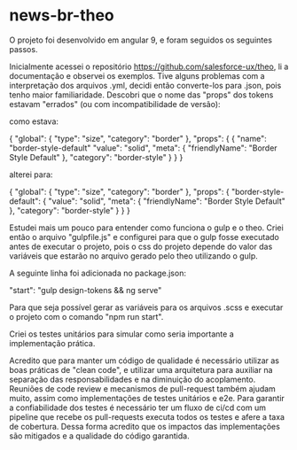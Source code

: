 # news-br-theo

O projeto foi desenvolvido em angular 9, e foram seguidos os seguintes passos.

Inicialmente acessei o repositório https://github.com/salesforce-ux/theo, li a documentação e observei os exemplos. Tive alguns problemas com a interpretação dos arquivos .yml, decidi então converte-los para .json, pois tenho maior familiaridade. Descobri que o nome das "props" dos tokens estavam "errados" (ou com incompatibilidade de versão):

como estava:

{
  "global": {
    "type": "size",
    "category": "border"
  },
  "props": {
	{
	  "name": "border-style-default"
             "value": "solid",
  "meta": {
        "friendlyName": "Border Style Default"
  },
   "category": "border-style"
    }
  }
}

alterei para:

{
  "global": {
    "type": "size",
    "category": "border"
  },
  "props": {
    "border-style-default": {
      "value": "solid",
      "meta": {
        "friendlyName": "Border Style Default"
      },
      "category": "border-style"
    }
  }
}

Estudei mais um pouco para entender como funciona o gulp e o theo. Criei então o arquivo "gulpfile.js" e configurei para que o gulp fosse executado antes de executar o projeto, pois o css do projeto depende do valor das variáveis que estarão no arquivo gerado pelo theo utilizando o gulp.

A seguinte linha foi adicionada no package.json:

"start": "gulp design-tokens && ng serve"

Para que seja possível gerar as variáveis para os arquivos .scss e executar o projeto com o comando "npm run start".

Criei os testes unitários para simular como seria importante a implementação prática.

Acredito que para manter um código de qualidade é necessário utilizar as boas práticas de "clean code", e utilizar uma arquitetura para auxiliar na separação das responsabilidades e na diminuição do acoplamento. Reuniões de code review e mecanismos de pull-request também ajudam muito, assim como implementações de testes unitários e e2e. 
Para garantir a confiabilidade dos testes é necessário ter um fluxo de ci/cd com um pipeline que recebe os pull-requests executa todos os testes e afere a taxa de cobertura. Dessa forma acredito que os impactos das implementações são mitigados e a qualidade do código garantida.


